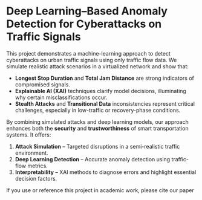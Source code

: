 # Deep Learning–Based Anomaly Detection for Cyberattacks on Traffic Signals

This project demonstrates a machine-learning approach to detect cyberattacks on urban traffic signals using only traffic flow data. We simulate realistic attack scenarios in a virtualized network and show that:

- **Longest Stop Duration** and **Total Jam Distance** are strong indicators of compromised signals.  
- **Explainable AI (XAI)** techniques clarify model decisions, illuminating why certain misclassifications occur.  
- **Stealth Attacks** and **Transitional Data** inconsistencies represent critical challenges, especially in low-traffic or recovery-phase conditions.

By combining simulated attacks and deep learning models, our approach enhances both the **security** and **trustworthiness** of smart transportation systems. It offers:

1. **Attack Simulation** – Targeted disruptions in a semi-realistic traffic environment.  
2. **Deep Learning Detection** – Accurate anomaly detection using traffic-flow metrics.  
3. **Interpretability** – XAI methods to diagnose errors and highlight essential decision factors.

If you use or reference this project in academic work, please cite our paper
